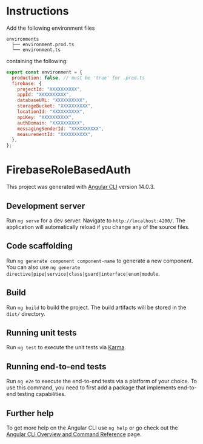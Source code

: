 # Instructions

Add the following environment files

```
environments
  ├── environment.prod.ts
  └── environment.ts
```

containing the following:

```javascript
export const environment = {
  production: false, // must be 'true' for .prod.ts
  firebase: {
    projectId: "XXXXXXXXXX",
    appId: "XXXXXXXXXX",
    databaseURL: "XXXXXXXXXX",
    storageBucket: "XXXXXXXXXX",
    locationId: "XXXXXXXXXX",
    apiKey: "XXXXXXXXXX",
    authDomain: "XXXXXXXXXX",
    messagingSenderId: "XXXXXXXXXX",
    measurementId: "XXXXXXXXXX",
  },
};
```

# FirebaseRoleBasedAuth

This project was generated with [Angular CLI](https://github.com/angular/angular-cli) version 14.0.3.

## Development server

Run `ng serve` for a dev server. Navigate to `http://localhost:4200/`. The application will automatically reload if you change any of the source files.

## Code scaffolding

Run `ng generate component component-name` to generate a new component. You can also use `ng generate directive|pipe|service|class|guard|interface|enum|module`.

## Build

Run `ng build` to build the project. The build artifacts will be stored in the `dist/` directory.

## Running unit tests

Run `ng test` to execute the unit tests via [Karma](https://karma-runner.github.io).

## Running end-to-end tests

Run `ng e2e` to execute the end-to-end tests via a platform of your choice. To use this command, you need to first add a package that implements end-to-end testing capabilities.

## Further help

To get more help on the Angular CLI use `ng help` or go check out the [Angular CLI Overview and Command Reference](https://angular.io/cli) page.
